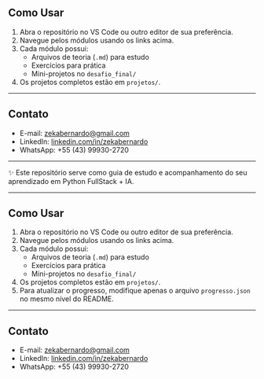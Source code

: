 ## Como Usar

1. Abra o repositório no VS Code ou outro editor de sua preferência.
2. Navegue pelos módulos usando os links acima.
3. Cada módulo possui:
   - Arquivos de teoria (`.md`) para estudo
   - Exercícios para prática
   - Mini-projetos no `desafio_final/`
4. Os projetos completos estão em `projetos/`.

---

## Contato

- E-mail: zekabernardo@gmail.com
- LinkedIn: [linkedin.com/in/zekabernardo](https://www.linkedin.com/in/zekabernardo)
- WhatsApp: +55 (43) 99930-2720

---

✨ Este repositório serve como guia de estudo e acompanhamento do seu aprendizado em Python FullStack + IA.


---

## Como Usar

1. Abra o repositório no VS Code ou outro editor de sua preferência.
2. Navegue pelos módulos usando os links acima.
3. Cada módulo possui:
   - Arquivos de teoria (`.md`) para estudo
   - Exercícios para prática
   - Mini-projetos no `desafio_final/`
4. Os projetos completos estão em `projetos/`.
5. Para atualizar o progresso, modifique apenas o arquivo `progresso.json` no mesmo nível do README.

---

## Contato

- E-mail: zekabernardo@gmail.com
- LinkedIn: [linkedin.com/in/zekabernardo](https://www.linkedin.com/in/zekabernardo)
- WhatsApp: +55 (43) 99930-2720
